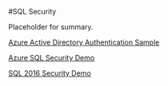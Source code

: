 #SQL Security

Placeholder for summary. 

[Azure Active Directory Authentication Sample](azure-active-directory-auth)

[Azure SQL Security Demo](https://github.com/Microsoft/azure-sql-security-sample) 

[SQL 2016 Security Demo](contoso-clinic)
